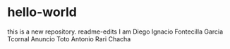 # hello-world
this is a new repository.
readme-edits
I am Diego Ignacio Fontecilla Garcia
Tcornal Anuncio
Toto
Antonio Rari
Chacha
